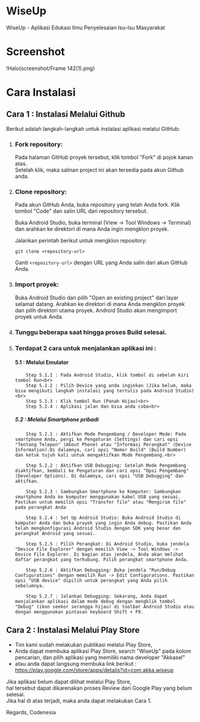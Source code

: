 # WiseUp
WiseUp - Aplikasi Edukasi Ilmu Penyelesaian Isu-Isu Masyarakat

# Screenshot<br>
!Halo(screenshot/Frame 142(1).png)

# Cara Instalasi
## Cara 1 : Instalasi Melalui Github
Berikut adalah langkah-langkah untuk instalasi aplikasi melalui GitHub:<br>

1. ### Fork repository:<br>
   Pada halaman GitHub proyek tersebut, klik tombol "Fork" di pojok kanan atas.<br>Setelah klik, maka salinan project ini akan tersedia pada akun Github anda.

2. ### Clone repository:
   Pada akun GitHub Anda, buka repository yang telah Anda fork. Klik tombol "Code" dan salin URL dari repository tersebut.

   Buka Android Studio, buka terminal (View -> Tool Windows -> Terminal) dan arahkan ke direktori di mana Anda ingin mengklon proyek.

   Jalankan perintah berikut untuk mengklon repository:
   ```
   git clone <repository-url>
   ```
   Ganti `<repository-url>` dengan URL yang Anda salin dari akun GitHub Anda.

3. ### Import proyek:
   Buka Android Studio dan pilih "Open an existing project" dari layar selamat datang. Arahkan ke direktori di mana Anda mengklon proyek dan pilih direktori utama proyek. Android Studio akan mengimport proyek untuk Anda.

4. ### Tunggu beberapa saat hingga proses Build selesai.
5. ### Terdapat 2 cara untuk menjalankan aplikasi ini :<br>
    #### 5.1 : Melalui Emulator<br>
           Step 5.1.1 : Pada Android Studio, klik tombol di sebelah kiri tombol Run<br>
           Step 5.1.2 : Pilih Device yang anda inginkan (Jika belum, maka bisa mengikuti langkah instalasi yang tertulis pada Android Studio)<br>
           Step 5.1.3 : Klik tombol Run (Panah Hijau)<br>
           Step 5.1.4 : Aplikasi jalan dan bisa anda coba<br>
   ##### 5.2 : Melalui Smartphone pribadi
           Step 5.2.1 : Aktifkan Mode Pengembang / Developer Mode: Pada smartphone Anda, pergi ke Pengaturan (Settings) dan cari opsi "Tentang Telepon" (About Phone) atau "Informasi Perangkat" (Device Information).Di dalamnya, cari opsi "Nomor Build" (Build Number) dan ketuk tujuh kali untuk mengaktifkan Mode Pengembang.<br>

           Step 5.2.2 : Aktifkan USB Debugging: Setelah Mode Pengembang diaktifkan, kembali ke Pengaturan dan cari opsi "Opsi Pengembang" (Developer Options). Di dalamnya, cari opsi "USB Debugging" dan aktifkan.

           Step 5.2.3 : Sambungkan Smartphone ke Komputer: Sambungkan smartphone Anda ke komputer menggunakan kabel USB yang sesuai. Pastikan untuk memilih opsi "Transfer file" atau "Mengirim file" pada perangkat Anda

           Step 5.2.4 : Set Up Android Studio: Buka Android Studio di komputer Anda dan buka proyek yang ingin Anda debug. Pastikan Anda telah mengkonfigurasi Android Studio dengan SDK yang benar dan perangkat Android yang sesuai.

           Step 5.2.5 : Pilih Perangkat: Di Android Studio, buka jendela "Device File Explorer" dengan memilih View -> Tool Windows -> Device File Explorer. Di bagian atas jendela, Anda akan melihat daftar perangkat yang terhubung. Pilih perangkat smartphone Anda.

           Step 5.2.6 : Aktifkan Debugging: Buka jendela "Run/Debug Configurations" dengan memilih Run -> Edit Configurations. Pastikan opsi "USB device" dipilih untuk perangkat yang Anda pilih sebelumnya.

           Step 5.2.7 : Jalankan Debugging: Sekarang, Anda dapat menjalankan aplikasi dalam mode debug dengan mengklik tombol "Debug" (ikon seekor serangga hijau) di toolbar Android Studio atau dengan menggunakan pintasan keyboard Shift + F9.

## Cara 2 : Instalasi Melalui Play Store
* Tim kami sudah melakukan publikasi melalui Play Store,<br>
* Anda dapat membuka aplikasi Play Store, search "WiseUp" pada kolom pencarian, dan pilih aplikasi yang memiliki nama developer "Akkasel"<br>
* atau anda dapat langsung membuka link berikut :<br>https://play.google.com/store/apps/details?id=com.akka.wiseup

Jika aplikasi belum dapat dilihat melalui Play Store,<br>
hal tersebut dapat dikarenakan proses Review dari Google Play yang belum selesai.<br>
Jika hal di atas terjadi, maka anda dapat melakukan Cara 1.

Regards, Codenesia
